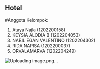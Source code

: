 ## Hotel

#Anggota Kelompok:
1. Ataya Najla (1202200158)
2. KEYSIA ALODIA B (1202204053)
3. NABIL EGAN VALENTINO (1202204302)
4. RIDA NAPISA (1202200037)
5. ORVALAMARVA (1202204249)

![Uploading image.png…]()
